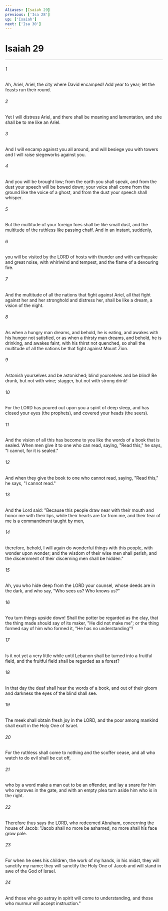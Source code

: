 ```yaml
---
Aliases: [Isaiah 29]
previous: ['Isa 28']
up: ['Isaiah']
next: ['Isa 30']
---
```

# Isaiah 29

***

 

###### 1 
Ah, Ariel, Ariel, 
 the city where David encamped! 
 Add year to year; 
 let the feasts run their round. 
 
 

###### 2 
Yet I will distress Ariel, 
 and there shall be moaning and lamentation, 
 and she shall be to me like an Ariel. 
 
 

###### 3 
And I will encamp against you all around, 
 and will besiege you with towers 
 and I will raise siegeworks against you. 
 
 

###### 4 
And you will be brought low; from the earth you shall speak, 
 and from the dust your speech will be bowed down; 
 your voice shall come from the ground like the voice of a ghost, 
 and from the dust your speech shall whisper.
 
 

###### 5 
But the multitude of your foreign foes shall be like small dust, 
 and the multitude of the ruthless like passing chaff. 
 And in an instant, suddenly, 
 
 

###### 6 
you will be visited by the LORD of hosts 
 with thunder and with earthquake and great noise, 
 with whirlwind and tempest, and the flame of a devouring fire. 
 
 

###### 7 
And the multitude of all the nations that fight against Ariel, 
 all that fight against her and her stronghold and distress her, 
 shall be like a dream, a vision of the night. 
 
 

###### 8 
As when a hungry man dreams, and behold, he is eating, 
 and awakes with his hunger not satisfied, 
 or as when a thirsty man dreams, and behold, he is drinking, 
 and awakes faint, with his thirst not quenched, 
 so shall the multitude of all the nations be 
 that fight against Mount Zion.
 
 

###### 9 
Astonish yourselves and be astonished; 
 blind yourselves and be blind! 
 Be drunk, but not with wine; 
 stagger, but not with strong drink! 
 
 

###### 10 
For the LORD has poured out upon you 
 a spirit of deep sleep, 
 and has closed your eyes (the prophets), 
 and covered your heads (the seers).
 
 

###### 11 
And the vision of all this has become to you like the words of a book that is sealed. When men give it to one who can read, saying, "Read this," he says, "I cannot, for it is sealed." 
 

###### 12 
And when they give the book to one who cannot read, saying, "Read this," he says, "I cannot read."
 
 

###### 13 
And the Lord said: 
 "Because this people draw near with their mouth 
 and honor me with their lips, 
 while their hearts are far from me, 
 and their fear of me is a commandment taught by men, 
 
 

###### 14 
therefore, behold, I will again 
 do wonderful things with this people, 
 with wonder upon wonder; 
 and the wisdom of their wise men shall perish, 
 and the discernment of their discerning men shall be hidden."
 
 

###### 15 
Ah, you who hide deep from the LORD your counsel, 
 whose deeds are in the dark, 
 and who say, "Who sees us? Who knows us?" 
 
 

###### 16 
You turn things upside down! 
 Shall the potter be regarded as the clay, 
 that the thing made should say of its maker, 
 "He did not make me"; 
 or the thing formed say of him who formed it, 
 "He has no understanding"?
 
 

###### 17 
Is it not yet a very little while 
 until Lebanon shall be turned into a fruitful field, 
 and the fruitful field shall be regarded as a forest? 
 
 

###### 18 
In that day the deaf shall hear 
 the words of a book, 
 and out of their gloom and darkness 
 the eyes of the blind shall see. 
 
 

###### 19 
The meek shall obtain fresh joy in the LORD, 
 and the poor among mankind shall exult in the Holy One of Israel. 
 
 

###### 20 
For the ruthless shall come to nothing 
 and the scoffer cease, 
 and all who watch to do evil shall be cut off, 
 
 

###### 21 
who by a word make a man out to be an offender, 
 and lay a snare for him who reproves in the gate, 
 and with an empty plea turn aside him who is in the right.
 
 

###### 22 
Therefore thus says the LORD, who redeemed Abraham, concerning the house of Jacob:
 "Jacob shall no more be ashamed, 
 no more shall his face grow pale. 
 
 

###### 23 
For when he sees his children, 
 the work of my hands, in his midst, 
 they will sanctify my name; 
 they will sanctify the Holy One of Jacob 
 and will stand in awe of the God of Israel. 
 
 

###### 24 
And those who go astray in spirit will come to understanding, 
 and those who murmur will accept instruction."
 

